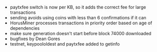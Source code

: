 * paytxfee switch is now per KB, so it adds the correct fee for large transactions
* sending avoids using coins with less than 6 confirmations if it can
* HorusMiner processes transactions in priority order based on age of dependencies
* make sure generation doesn't start before block 74000 downloaded
* bugfixes by Dean Gores
* testnet, keypoololdest and paytxfee added to getinfo
